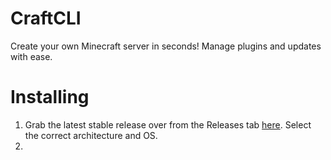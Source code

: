 # CraftCLI
Create your own Minecraft server in seconds! Manage plugins
and updates with ease.

# Installing
1. Grab the latest stable release over from the Releases tab
[here](https://github.com/AwesomeBFM/CraftCLI/releases). Select the correct architecture and OS.
2.
